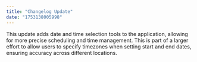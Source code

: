 ```yaml
---
title: "Changelog Update"
date: "1753138005998"
---
```


This update adds date and time selection tools to the application, allowing for more precise scheduling and time management. This is part of a larger effort to allow users to specify timezones when setting start and end dates, ensuring accuracy across different locations.

